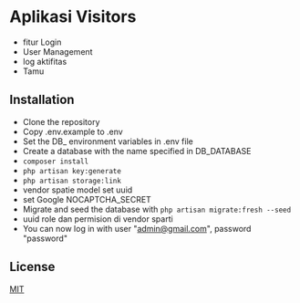 # Aplikasi Visitors

-   fitur Login
-   User Management
-   log aktifitas
-   Tamu

## Installation

-   Clone the repository
-   Copy .env.example to .env
-   Set the DB\_ environment variables in .env file
-   Create a database with the name specified in DB_DATABASE
-   `composer install`
-   `php artisan key:generate`
-   `php artisan storage:link`
-   vendor spatie model set uuid
-   set Google NOCAPTCHA_SECRET
-   Migrate and seed the database with `php artisan migrate:fresh --seed`
-   uuid role dan permision di vendor sparti
-   You can now log in with user "admin@gmail.com", password "password"


## License

[MIT](https://choosealicense.com/licenses/mit/)
